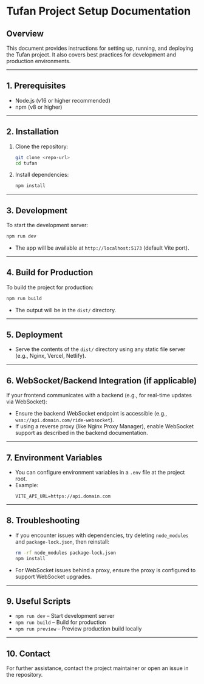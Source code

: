 # Tufan Project Setup Documentation

## Overview
This document provides instructions for setting up, running, and deploying the Tufan project. It also covers best practices for development and production environments.

---

## 1. Prerequisites
- Node.js (v16 or higher recommended)
- npm (v8 or higher)

---

## 2. Installation
1. Clone the repository:
   ```bash
   git clone <repo-url>
   cd tufan
   ```
2. Install dependencies:
   ```bash
   npm install
   ```

---

## 3. Development
To start the development server:
```bash
npm run dev
```
- The app will be available at `http://localhost:5173` (default Vite port).

---

## 4. Build for Production
To build the project for production:
```bash
npm run build
```
- The output will be in the `dist/` directory.

---

## 5. Deployment
- Serve the contents of the `dist/` directory using any static file server (e.g., Nginx, Vercel, Netlify).

---

## 6. WebSocket/Backend Integration (if applicable)
If your frontend communicates with a backend (e.g., for real-time updates via WebSocket):
- Ensure the backend WebSocket endpoint is accessible (e.g., `wss://api.domain.com/ride-websocket`).
- If using a reverse proxy (like Nginx Proxy Manager), enable WebSocket support as described in the backend documentation.

---

## 7. Environment Variables
- You can configure environment variables in a `.env` file at the project root.
- Example:
  ```env
  VITE_API_URL=https://api.domain.com
  ```

---

## 8. Troubleshooting
- If you encounter issues with dependencies, try deleting `node_modules` and `package-lock.json`, then reinstall:
  ```bash
  rm -rf node_modules package-lock.json
  npm install
  ```
- For WebSocket issues behind a proxy, ensure the proxy is configured to support WebSocket upgrades.

---

## 9. Useful Scripts
- `npm run dev` – Start development server
- `npm run build` – Build for production
- `npm run preview` – Preview production build locally

---

## 10. Contact
For further assistance, contact the project maintainer or open an issue in the repository. 